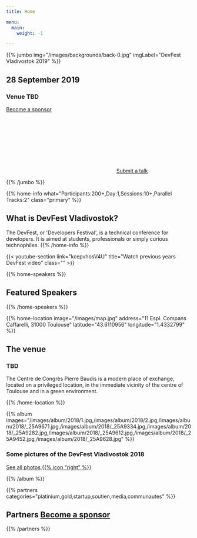 ```yaml
---
title: Home

menu:
  main:
    weight: -1

---
```



{{% jumbo img="/images/backgrounds/back-0.jpg" imgLabel="DevFest Vladivostok 2019" %}}

## 28 September 2019
### Venue TBD

<a class="btn primary btn-lg" style="margin-top: 1em;" href="https://drive.google.com/file/d/1td_9Cr1b2JZvv0bCpOCJNDsEWgVgEp2Y/view?usp=sharing" target="_blank">Become a sponsor</a>

<a class="btn primary btn-lg" href="https://forms.gle/N8dsZPD3pcYMkFvm6">
    <svg class="icon icon-cfp"><use xlink:href="#cfp"></use></svg>Submit a talk
</a>


{{% /jumbo %}}



{{% home-info what="Participants:200+,Day:1,Sessions:10+,Parallel Tracks:2" class="primary" %}}

## What is DevFest Vladivostok?

The DevFest, or 'Developers Festival', is a technical conference for developers.
It is aimed at students, professionals or simply curious technophiles.
{{% /home-info %}}


{{< youtube-section link="kcepvhosV4U" title="Watch previous years DevFest video" class="" >}}

<!-- ... -->



{{% home-speakers %}}
## Featured Speakers

<!--
{{< button-link label="Submit a presentation"
                url="https://conference-hall.io/public/event/HJRThubF4uYPkb7jSUxi"
                icon="cfp" >}}
-->

<!-- ...

{{< button-link label="See all speakers"
                url="./speakers"
                icon="right" >}}
-->

{{% /home-speakers %}}


<!--

{{% home-subscribe  class="primary" %}}

## Get notified about the important conference updates

{{% /home-subscribe %}}



{{% home-tickets %}}
# Tickets <a class="btn primary" href="https://www.billetweb.fr/devfest-toulouse-2019" target="_blank"><svg class="icon icon-cfp"><use xlink:href="#ticket"></use></svg>Ticketing</a>

<ul>
<li>{{< ticket name="Blind Birds"
           starts="2019-03-25"
           ends="2019-04-25"
           price="40 €"
           info="50 first places"
           soldOut="true"
           url="https://www.billetweb.fr/devfest-toulouse-2019" >}}</li>
<li>{{< ticket name="Early Birds"
           starts="2019-04-25"
           ends="2019-06-22"
           price="60 €"
           info="80 first places"
           soldOut="true"
           url="https://www.billetweb.fr/devfest-toulouse-2019" >}}</li>
<li>{{< ticket name="Normal"
           starts="2019-06-22"
           ends="2019-10-03"
           price="80 €"
           info="300 last places"
           close="true"
           soldOut=""
           url="https://www.billetweb.fr/devfest-toulouse-2019" >}}</li>
</ul>

\* Your ticket gives you access to all conferences, coffee breaks, and lunch. Accommodation is NOT included in this price.

{{% /home-tickets %}}


-->

{{% home-location
    image="/images/map.jpg"
    address="11 Espl. Compans Caffarelli, 31000 Toulouse"
    latitude="43.6110956"
    longitude="1.4332799" %}}

## The venue

### TBD

The Centre de Congrès Pierre Baudis is a modern place of exchange,
located on a privileged location,
in the immediate vicinity of the centre of Toulouse and in a green environment.

{{% /home-location %}}

<!-- ... -->

{{% album images="/images/album/2018/1.jpg,/images/album/2018/2.jpg,/images/album/2018/_25A9671.jpg,/images/album/2018/_25A9334.jpg,/images/album/2018/_25A9282.jpg,/images/album/2018/_25A9612.jpg,/images/album/2018/_25A9452.jpg,/images/album/2018/_25A9628.jpg" %}}

### Some pictures of the **DevFest Vladivostok 2018**

<a class="btn primary" target="_blank" rel="noopener" href="https://photos.app.goo.gl/DQY52aF5qyci2XdXA">
    See all photos
    {{% icon "right" %}}
</a>

{{% /album  %}}

<!-- ... -->

{{% partners categories="platinium,gold,startup,soutien,media,communautes" %}}
## Partners <a class="btn primary btn-lg" style="margin-top: 1em;" href="https://drive.google.com/file/d/1td_9Cr1b2JZvv0bCpOCJNDsEWgVgEp2Y/view?usp=sharing" target="_blank">Become a sponsor</a>

{{% /partners %}}

